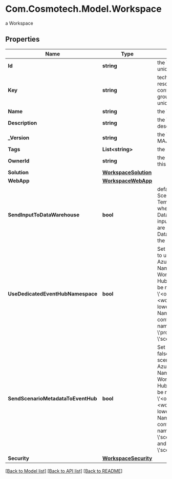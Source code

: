 # Com.Cosmotech.Model.Workspace
a Workspace

## Properties

Name | Type | Description | Notes
------------ | ------------- | ------------- | -------------
**Id** | **string** | the Workspace version unique identifier | [optional] [readonly] 
**Key** | **string** | technical key for resource name convention and version grouping. Must be unique | 
**Name** | **string** | the Workspace name | 
**Description** | **string** | the Workspace description | [optional] 
**_Version** | **string** | the Workspace version MAJOR.MINOR.PATCH. | [optional] 
**Tags** | **List&lt;string&gt;** | the list of tags | [optional] 
**OwnerId** | **string** | the user id which own this workspace | [optional] [readonly] 
**Solution** | [**WorkspaceSolution**](WorkspaceSolution.md) |  | 
**WebApp** | [**WorkspaceWebApp**](WorkspaceWebApp.md) |  | [optional] 
**SendInputToDataWarehouse** | **bool** | default setting for all Scenarios and Run Templates to set whether or not the Dataset values and the input parameters values are send to the DataWarehouse prior to the ScenarioRun | [optional] 
**UseDedicatedEventHubNamespace** | **bool** | Set this property to true to use a dedicated Azure Event Hub Namespace for this Workspace. The Event Hub Namespace must be named \\&#39;&lt;organization_id\\&gt;-&lt;workspace_id\\&gt;\\&#39; (in lower case). This Namespace must also contain two Event Hubs named \\&#39;probesmeasures\\&#39; and \\&#39;scenariorun\\&#39;. | [optional] [default to false]
**SendScenarioMetadataToEventHub** | **bool** | Set this property to false to not send scenario metada to Azure Event Hub Namespace for this Workspace. The Event Hub Namespace must be named \\&#39;&lt;organization_id\\&gt;-&lt;workspace_id\\&gt;\\&#39; (in lower case). This Namespace must also contain two Event Hubs named \\&#39;scenariometadata\\&#39; and \\&#39;scenariorunmetadata\\&#39;. | [optional] [default to false]
**Security** | [**WorkspaceSecurity**](WorkspaceSecurity.md) |  | [optional] 

[[Back to Model list]](../README.md#documentation-for-models) [[Back to API list]](../README.md#documentation-for-api-endpoints) [[Back to README]](../README.md)

